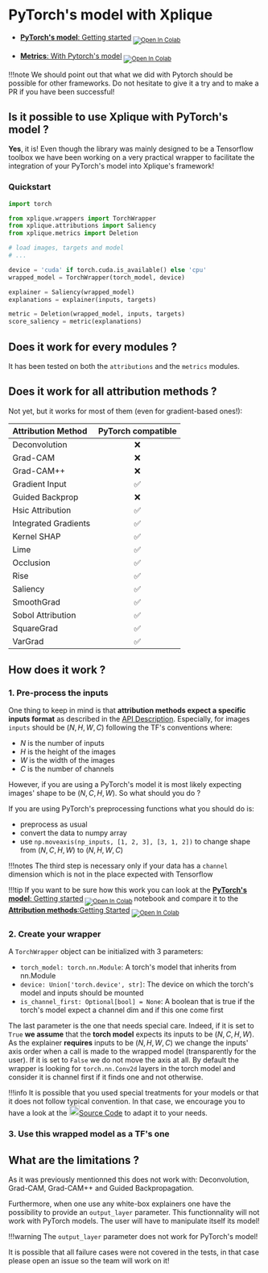 # PyTorch's model with Xplique

- [**PyTorch's model**: Getting started](https://colab.research.google.com/drive/1bMlO29_0K3YnTQBbbyKQyRfo8YjvDbhe)<sub> [![Open In Colab](https://colab.research.google.com/assets/colab-badge.svg)](https://colab.research.google.com/drive/1bMlO29_0K3YnTQBbbyKQyRfo8YjvDbhe) </sub>

- [**Metrics**: With Pytorch's model](https://colab.research.google.com/drive/16bEmYXzLEkUWLRInPU17QsodAIbjdhGP) <sub> [![Open In Colab](https://colab.research.google.com/assets/colab-badge.svg)](https://colab.research.google.com/drive/16bEmYXzLEkUWLRInPU17QsodAIbjdhGP) </sub>

!!!note
    We should point out that what we did with Pytorch should be possible for other frameworks. Do not hesitate to give it a try and to make a PR if you have been successful!

## Is it possible to use Xplique with PyTorch's model ?

**Yes**, it is! Even though the library was mainly designed to be a Tensorflow toolbox we have been working on a very practical wrapper to facilitate the integration of your PyTorch's model into Xplique's framework!

### Quickstart
```python
import torch

from xplique.wrappers import TorchWrapper
from xplique.attributions import Saliency
from xplique.metrics import Deletion

# load images, targets and model
# ...

device = 'cuda' if torch.cuda.is_available() else 'cpu'
wrapped_model = TorchWrapper(torch_model, device)

explainer = Saliency(wrapped_model)
explanations = explainer(inputs, targets)

metric = Deletion(wrapped_model, inputs, targets)
score_saliency = metric(explanations)
```

## Does it work for every modules ?

It has been tested on both the `attributions` and the `metrics` modules.

## Does it work for all attribution methods ?

Not yet, but it works for most of them (even for gradient-based ones!):

| **Attribution Method** | PyTorch compatible |
| :--------------------- | :----------------: |
| Deconvolution          | ❌                |
| Grad-CAM               | ❌                |
| Grad-CAM++             | ❌                |
| Gradient Input         | ✅                |
| Guided Backprop        | ❌                |
| Hsic Attribution       | ✅                |
| Integrated Gradients   | ✅                |
| Kernel SHAP            | ✅                |
| Lime                   | ✅                |
| Occlusion              | ✅                |
| Rise                   | ✅                |
| Saliency               | ✅                |
| SmoothGrad             | ✅                |
| Sobol Attribution      | ✅                |
| SquareGrad             | ✅                |
| VarGrad                | ✅                |

## How does it work ?

### 1. Pre-process the inputs

One thing to keep in mind is that **attribution methods expect a specific inputs format** as described in the [API Description](api/attributions/api_attributions.md). Especially, for images `inputs` should be $(N, H, W, C)$ following the TF's conventions where:

- $N$ is the number of inputs
- $H$ is the height of the images
- $W$ is the width of the images
- $C$ is the number of channels

However, if you are using a PyTorch's model it is most likely expecting images' shape to be $(N, C, H, W)$. So what should you do ?

If you are using PyTorch's preprocessing functions what you should do is:

- preprocess as usual
- convert the data to numpy array
- use `np.moveaxis(np_inputs, [1, 2, 3], [3, 1, 2])` to change shape from $(N, C, H, W)$ to $(N, H, W, C)$

!!!notes
    The third step is necessary only if your data has a `channel` dimension which is not in the place expected with Tensorflow

!!!tip
    If you want to be sure how this work you can look at the [**PyTorch's model**: Getting started](https://colab.research.google.com/drive/1bMlO29_0K3YnTQBbbyKQyRfo8YjvDbhe)<sub> [![Open In Colab](https://colab.research.google.com/assets/colab-badge.svg)](https://colab.research.google.com/drive/1bMlO29_0K3YnTQBbbyKQyRfo8YjvDbhe) </sub> notebook and compare it to the [**Attribution methods**:Getting Started](https://colab.research.google.com/drive/1XproaVxXjO9nrBSyyy7BuKJ1vy21iHs2) <sub> [![Open In Colab](https://colab.research.google.com/assets/colab-badge.svg)](https://colab.research.google.com/drive/1XproaVxXjO9nrBSyyy7BuKJ1vy21iHs2) </sub>

### 2. Create your wrapper

A `TorchWrapper` object can be initialized with 3 parameters:

- `torch_model: torch.nn.Module`: A torch's model that inherits from nn.Module
- `device: Union['torch.device', str]`: The device on which the torch's model and inputs should be mounted
- `is_channel_first: Optional[bool] = None`: A boolean that is true if the torch's model expect a channel dim and if this one come first

The last parameter is the one that needs special care. Indeed, if it is set to `True` **we assume** that the **torch model** expects its inputs to be $(N, C, H, W)$. As the explainer **requires** inputs to be $(N, H, W, C)$ we change the inputs' axis order when a call is made to the wrapped model (transparently for the user). If it is set to `False` we do not move the axis at all. By default the wrapper is looking for `torch.nn.Conv2d` layers in the torch model and consider it is channel first if it finds one and not otherwise.

!!!info
    It is possible that you used special treatments for your models or that it does not follow typical convention. In that case, we encourage you to have a look at the <img src="https://upload.wikimedia.org/wikipedia/commons/9/91/Octicons-mark-github.svg" width="20"></sub>[Source Code](https://github.com/deel-ai/xplique/blob/master/xplique/wrappers/pytorch.py) to adapt it to your needs.

### 3. Use this wrapped model as a TF's one

## What are the limitations ?

As it was previously mentionned this does not work with: Deconvolution, Grad-CAM, Grad-CAM++ and Guided Backpropagation.

Furthermore, when one use any white-box explainers one have the possibility to provide an `output_layer` parameter. This functionnality will not work with PyTorch models. The user will have to manipulate itself its model!

!!!warning
    The `output_layer` parameter does not work for PyTorch's model!

It is possible that all failure cases were not covered in the tests, in that case please open an issue so the team will work on it!